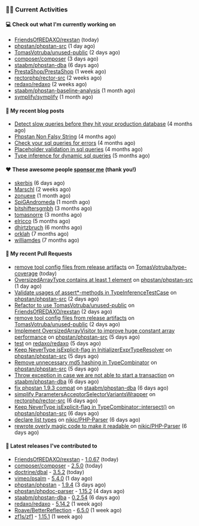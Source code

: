 ### 👨‍💻 Current Activities


#### 💻 Check out what I'm currently working on

- [FriendsOfREDAXO/rexstan](https://github.com/FriendsOfREDAXO/rexstan) (today)
- [phpstan/phpstan-src](https://github.com/phpstan/phpstan-src) (1 day ago)
- [TomasVotruba/unused-public](https://github.com/TomasVotruba/unused-public) (2 days ago)
- [composer/composer](https://github.com/composer/composer) (3 days ago)
- [staabm/phpstan-dba](https://github.com/staabm/phpstan-dba) (6 days ago)
- [PrestaShop/PrestaShop](https://github.com/PrestaShop/PrestaShop) (1 week ago)
- [rectorphp/rector-src](https://github.com/rectorphp/rector-src) (2 weeks ago)
- [redaxo/redaxo](https://github.com/redaxo/redaxo) (2 weeks ago)
- [staabm/phpstan-baseline-analysis](https://github.com/staabm/phpstan-baseline-analysis) (1 month ago)
- [symplify/symplify](https://github.com/symplify/symplify) (1 month ago)


#### 📜 My recent blog posts

- [Detect slow queries before they hit your production database](https://staabm.github.io/2022/08/16/phpstan-dba-query-plan-analysis.html) (4 months ago)
- [Phpstan Non Falsy String](https://staabm.github.io/2022/08/11/phpstan-non-falsy-string.html) (4 months ago)
- [Check your sql queries for errors](https://staabm.github.io/2022/08/05/phpstan-dba-syntax-error-detection.html) (4 months ago)
- [Placeholder validation in sql queries](https://staabm.github.io/2022/07/30/phpstan-dba-placeholder-validation.html) (4 months ago)
- [Type inference for dynamic sql queries](https://staabm.github.io/2022/07/23/phpstan-dba-inference-placeholder.html) (5 months ago)


#### ❤️ These awesome people [sponsor me](https://github.com/sponsors/staabm) (thank you!)

- [skerbis](https://github.com/skerbis) (6 days ago)
- [Marschl](https://github.com/Marschl) (2 weeks ago)
- [zonuexe](https://github.com/zonuexe) (1 month ago)
- [SpiGAndromeda](https://github.com/SpiGAndromeda) (1 month ago)
- [bitshiftersgmbh](https://github.com/bitshiftersgmbh) (3 months ago)
- [tomasnorre](https://github.com/tomasnorre) (3 months ago)
- [elricco](https://github.com/elricco) (5 months ago)
- [dhirtzbruch](https://github.com/dhirtzbruch) (6 months ago)
- [orklah](https://github.com/orklah) (7 months ago)
- [williamdes](https://github.com/williamdes) (7 months ago)


#### 🔨 My recent Pull Requests

- [remove tool config files from release artifacts](https://github.com/TomasVotruba/type-coverage/pull/2) on [TomasVotruba/type-coverage](https://github.com/TomasVotruba/type-coverage) (today)
- [OversizedArrayType contains at least 1 element](https://github.com/phpstan/phpstan-src/pull/2126) on [phpstan/phpstan-src](https://github.com/phpstan/phpstan-src) (1 day ago)
- [Validate usages of assert*-methods in TypeInferenceTestCase](https://github.com/phpstan/phpstan-src/pull/2121) on [phpstan/phpstan-src](https://github.com/phpstan/phpstan-src) (2 days ago)
- [Refactor to use TomasVotruba/unused-public](https://github.com/FriendsOfREDAXO/rexstan/pull/264) on [FriendsOfREDAXO/rexstan](https://github.com/FriendsOfREDAXO/rexstan) (2 days ago)
- [remove tool config files from release artifacts](https://github.com/TomasVotruba/unused-public/pull/2) on [TomasVotruba/unused-public](https://github.com/TomasVotruba/unused-public) (2 days ago)
- [Implement OversizedArrayVisitor to improve huge constant array performance](https://github.com/phpstan/phpstan-src/pull/2116) on [phpstan/phpstan-src](https://github.com/phpstan/phpstan-src) (5 days ago)
- [test](https://github.com/redaxo/redaxo/pull/5445) on [redaxo/redaxo](https://github.com/redaxo/redaxo) (5 days ago)
- [Keep NeverType isExplicit-flag in InitializerExprTypeResolver](https://github.com/phpstan/phpstan-src/pull/2114) on [phpstan/phpstan-src](https://github.com/phpstan/phpstan-src) (5 days ago)
- [Remove unnecessary md5 hashing in TypeCombinator](https://github.com/phpstan/phpstan-src/pull/2113) on [phpstan/phpstan-src](https://github.com/phpstan/phpstan-src) (5 days ago)
- [Throw exception in case we are not able to start a transaction](https://github.com/staabm/phpstan-dba/pull/487) on [staabm/phpstan-dba](https://github.com/staabm/phpstan-dba) (6 days ago)
- [fix phpstan 1.9.3 compat](https://github.com/staabm/phpstan-dba/pull/486) on [staabm/phpstan-dba](https://github.com/staabm/phpstan-dba) (6 days ago)
- [simplify ParametersAcceptorSelectorVariantsWrapper](https://github.com/rectorphp/rector-src/pull/3200) on [rectorphp/rector-src](https://github.com/rectorphp/rector-src) (6 days ago)
- [Keep NeverType isExplicit-flag in TypeCombinator::intersect()](https://github.com/phpstan/phpstan-src/pull/2112) on [phpstan/phpstan-src](https://github.com/phpstan/phpstan-src) (6 days ago)
- [declare list types](https://github.com/nikic/PHP-Parser/pull/907) on [nikic/PHP-Parser](https://github.com/nikic/PHP-Parser) (6 days ago)
- [rewrote overly magic code to make it readable ](https://github.com/nikic/PHP-Parser/pull/906) on [nikic/PHP-Parser](https://github.com/nikic/PHP-Parser) (6 days ago)


#### 🔭 Latest releases I've contributed to

- [FriendsOfREDAXO/rexstan](https://github.com/FriendsOfREDAXO/rexstan) - [1.0.67](https://github.com/FriendsOfREDAXO/rexstan/releases/tag/1.0.67) (today)
- [composer/composer](https://github.com/composer/composer) - [2.5.0](https://github.com/composer/composer/releases/tag/2.5.0) (today)
- [doctrine/dbal](https://github.com/doctrine/dbal) - [3.5.2](https://github.com/doctrine/dbal/releases/tag/3.5.2) (today)
- [vimeo/psalm](https://github.com/vimeo/psalm) - [5.4.0](https://github.com/vimeo/psalm/releases/tag/5.4.0) (1 day ago)
- [phpstan/phpstan](https://github.com/phpstan/phpstan) - [1.9.4](https://github.com/phpstan/phpstan/releases/tag/1.9.4) (3 days ago)
- [phpstan/phpdoc-parser](https://github.com/phpstan/phpdoc-parser) - [1.15.2](https://github.com/phpstan/phpdoc-parser/releases/tag/1.15.2) (4 days ago)
- [staabm/phpstan-dba](https://github.com/staabm/phpstan-dba) - [0.2.54](https://github.com/staabm/phpstan-dba/releases/tag/0.2.54) (6 days ago)
- [redaxo/redaxo](https://github.com/redaxo/redaxo) - [5.14.2](https://github.com/redaxo/redaxo/releases/tag/5.14.2) (1 week ago)
- [Roave/BetterReflection](https://github.com/Roave/BetterReflection) - [6.5.0](https://github.com/Roave/BetterReflection/releases/tag/6.5.0) (1 week ago)
- [zf1s/zf1](https://github.com/zf1s/zf1) - [1.15.1](https://github.com/zf1s/zf1/releases/tag/1.15.1) (1 week ago)
